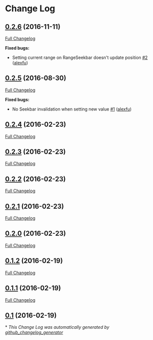 # Change Log

## [0.2.6](https://github.com/Everseat/RangeSeekbar/tree/0.2.6) (2016-11-11)
[Full Changelog](https://github.com/Everseat/RangeSeekbar/compare/0.2.5...0.2.6)

**Fixed bugs:**

- Setting current range on RangeSeekbar doesn't update position [\#2](https://github.com/Everseat/RangeSeekbar/pull/2) ([alexfu](https://github.com/alexfu))

## [0.2.5](https://github.com/Everseat/RangeSeekbar/tree/0.2.5) (2016-08-30)
[Full Changelog](https://github.com/Everseat/RangeSeekbar/compare/0.2.4...0.2.5)

**Fixed bugs:**

- No Seekbar invalidation when setting new value [\#1](https://github.com/Everseat/RangeSeekbar/pull/1) ([alexfu](https://github.com/alexfu))

## [0.2.4](https://github.com/Everseat/RangeSeekbar/tree/0.2.4) (2016-02-23)
[Full Changelog](https://github.com/Everseat/RangeSeekbar/compare/0.2.3...0.2.4)

## [0.2.3](https://github.com/Everseat/RangeSeekbar/tree/0.2.3) (2016-02-23)
[Full Changelog](https://github.com/Everseat/RangeSeekbar/compare/0.2.2...0.2.3)

## [0.2.2](https://github.com/Everseat/RangeSeekbar/tree/0.2.2) (2016-02-23)
[Full Changelog](https://github.com/Everseat/RangeSeekbar/compare/0.2.1...0.2.2)

## [0.2.1](https://github.com/Everseat/RangeSeekbar/tree/0.2.1) (2016-02-23)
[Full Changelog](https://github.com/Everseat/RangeSeekbar/compare/0.2.0...0.2.1)

## [0.2.0](https://github.com/Everseat/RangeSeekbar/tree/0.2.0) (2016-02-23)
[Full Changelog](https://github.com/Everseat/RangeSeekbar/compare/0.1.2...0.2.0)

## [0.1.2](https://github.com/Everseat/RangeSeekbar/tree/0.1.2) (2016-02-19)
[Full Changelog](https://github.com/Everseat/RangeSeekbar/compare/0.1.1...0.1.2)

## [0.1.1](https://github.com/Everseat/RangeSeekbar/tree/0.1.1) (2016-02-19)
[Full Changelog](https://github.com/Everseat/RangeSeekbar/compare/0.1...0.1.1)

## [0.1](https://github.com/Everseat/RangeSeekbar/tree/0.1) (2016-02-19)


\* *This Change Log was automatically generated by [github_changelog_generator](https://github.com/skywinder/Github-Changelog-Generator)*